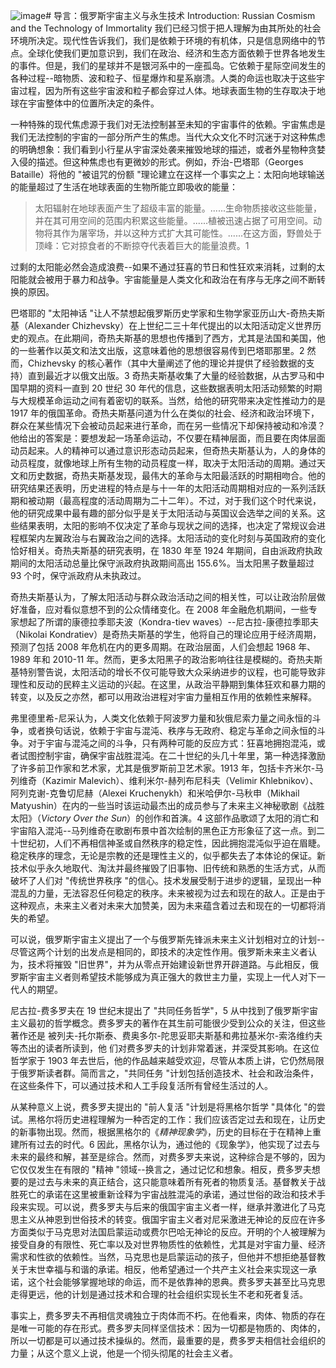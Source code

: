 ![image](https://github.com/1Haschwalth/Translation/assets/135032626/fb4fa820-b454-4136-b309-47cdd3e322b2)# 导言：俄罗斯宇宙主义与永生技术 Introduction: Russian Cosmism and the Technology of Immortality
我们已经习惯于把人理解为由其所处的社会环境所决定。现代性告诉我们，我们是依赖于环境的有机体，只是信息网络中的节点。全球化使我们更加意识到，我们在政治、经济和生态方面依赖于世界各地发生的事件。但是，我们的星球并不是银河系中的一座孤岛。它依赖于星际空间发生的各种过程--暗物质、波和粒子、恒星爆炸和星系崩溃。人类的命运也取决于这些宇宙过程，因为所有这些宇宙波和粒子都会穿过人体。地球表面生物的生存取决于地球在宇宙整体中的位置所决定的条件。

一种特殊的现代焦虑源于我们对无法控制甚至未知的宇宙事件的依赖。宇宙焦虑是我们无法控制的宇宙的一部分所产生的焦虑。当代大众文化不时沉迷于对这种焦虑的明确想象：我们看到小行星从宇宙深处袭来摧毁地球的描述，或者外星物种贪婪入侵的描述。但这种焦虑也有更微妙的形式。例如，乔治-巴塔耶（Georges Bataille）将他的 "被诅咒的份额 "理论建立在这样一个事实之上：太阳向地球输送的能量超过了生活在地球表面的生物所能立即吸收的能量：
>太阳辐射在地球表面产生了超级丰富的能量。......生命物质接收这些能量，并在其可用空间的范围内积累这些能量。......植被迅速占据了可用空间。动物将其作为屠宰场，并以这种方式扩大其可能性。......在这方面，野兽处于顶峰：它对掠食者的不断掠夺代表着巨大的能量浪费。1

过剩的太阳能必然会造成浪费--如果不通过狂喜的节日和性狂欢来消耗，过剩的太阳能就会被用于暴力和战争。宇宙能量是人类文化和政治在有序与无序之间不断转换的原因。

巴塔耶的 "太阳神话 "让人不禁想起俄罗斯历史学家和生物学家亚历山大-奇热夫斯基（Alexander Chizhevsky）在上世纪二三十年代提出的以太阳活动定义世界历史的观点。在此期间，奇热夫斯基的思想也传播到了西方，尤其是法国和美国，他的一些著作以英文和法文出版，这意味着他的思想很容易传到巴塔耶那里。2 然而，Chizhevsky 的核心著作（其中大量阐述了他的理论并提供了经验数据的支持）直到最近才以俄文出版。3 奇热夫斯基收集了大量的经验数据，从古罗马和中国早期的资料一直到 20 世纪 30 年代的信息，这些数据表明太阳活动频繁的时期与大规模革命运动之间有着密切的联系。当然，给他的研究带来决定性推动力的是 1917 年的俄国革命。奇热夫斯基问道为什么在类似的社会、经济和政治环境下，群众在某些情况下会被动员起来进行革命，而在另一些情况下却保持被动和冷漠？他给出的答案是：要想发起一场革命运动，不仅要在精神层面，而且要在肉体层面动员起来。人的精神可以通过意识形态动员起来，但奇热夫斯基认为，人的身体的动员程度，就像地球上所有生物的动员程度一样，取决于太阳活动的周期。通过天文和历史数据，奇热夫斯基发现，最伟大的革命与太阳最活跃的时期相吻合。他的研究结果还表明，历史进程的特点是与十一年的太阳活动周期相对应的一系列活跃期和被动期（最高程度的活动周期为二十二年）。不过，对于我们这个时代来说，他的研究成果中最有趣的部分似乎是关于太阳活动与英国议会选举之间的关系。这些结果表明，太阳的影响不仅决定了革命与现状之间的选择，也决定了常规议会进程框架内左翼政治与右翼政治之间的选择。太阳活动的变化时刻与英国政府的变化恰好相关。奇热夫斯基的研究表明，在 1830 年至 1924 年期间，自由派政府执政期间的太阳活动总量比保守派政府执政期间高出 155.6%。当太阳黑子数量超过 93 个时，保守派政府从未执政过。

奇热夫斯基认为，了解太阳活动与群众政治活动之间的相关性，可以让政治阶层做好准备，应对看似意想不到的公众情绪变化。在 2008 年金融危机期间，一些专家想起了所谓的康德拉季耶夫波（Kondra-tiev waves）--尼古拉-康德拉季耶夫（Nikolai Kondratiev）是奇热夫斯基的学生，他将自己的理论应用于经济周期，预测了包括 2008 年危机在内的更多周期。在政治层面，人们会想起 1968 年、1989 年和 2010-11 年。然而，更多太阳黑子的政治影响往往是模糊的。奇热夫斯基特别警告说，太阳活动的增长不仅可能导致大众采纳进步的议程，也可能导致非理性和反动的民粹主义运动的兴起。在这里，从政治平静期到集体狂欢和暴力期的转变，以及反之亦然，都可以用政治进程对宇宙力量相互作用的依赖性来解释。

弗里德里希-尼采认为，人类文化依赖于阿波罗力量和狄俄尼索力量之间永恒的斗争，或者换句话说，依赖于宇宙与混沌、秩序与无政府、稳定与革命之间永恒的斗争。对于宇宙与混沌之间的斗争，只有两种可能的反应方式：狂喜地拥抱混沌，或者试图控制宇宙，确保宇宙战胜混沌。在二十世纪的头几十年里，第一种选择激励了许多前卫作家和艺术家，尤其是俄罗斯前卫艺术家。1913 年，包括卡齐米尔-马列维奇（Kazimir Malevich）、维利米尔-赫列布尼科夫（Velimir Khlebnikov）、阿列克谢-克鲁切尼赫（Alexei Kruchenykh）和米哈伊尔-马秋申（Mikhail Matyushin）在内的一些当时该运动最杰出的成员参与了未来主义神秘歌剧《战胜太阳》（*Victory Over the Sun*）的创作和首演。4 这部作品歌颂了太阳的消亡和宇宙陷入混沌--马列维奇在歌剧布景中首次绘制的黑色正方形象征了这一点。到二十世纪初，人们不再相信神圣或自然秩序的稳定性，因此拥抱混沌似乎迫在眉睫。稳定秩序的理念，无论是宗教的还是理性主义的，似乎都失去了本体论的保证。新技术似乎永久地取代、淘汰并最终摧毁了旧事物、旧传统和熟悉的生活方式，从而破坏了人们对 "传统世界秩序 "的信心。技术发展受制于进步的逻辑，呈现出一种混乱的力量，无法容忍任何稳定的秩序。未来被视为过去和现在的敌人。正是由于这种观点，未来主义者对未来大加赞美，因为未来蕴含着过去和现在的一切都将消失的希望。

可以说，俄罗斯宇宙主义提出了一个与俄罗斯先锋派未来主义计划相对立的计划--尽管这两个计划的出发点是相同的，即技术的决定性作用。俄罗斯未来主义者认为，技术将摧毁 "旧世界"，并为从零点开始建设新世界开辟道路。与此相反，俄罗斯宇宙主义者则希望技术能够成为真正强大的救世主力量，实现上一代人对下一代人的期望。

尼古拉-费多罗夫在 19 世纪末提出了 "共同任务哲学"，5 从中找到了俄罗斯宇宙主义最初的哲学概念。费多罗夫的著作在其生前可能很少受到公众的关注，但这些著作还是 被列夫-托尔斯泰、费奥多尔-陀思妥耶夫斯基和弗拉基米尔-索洛维约夫等杰出的读者所读到，他 们对费多罗夫的计划非常着迷，并深受其影响。在这位哲学家于 1903 年去世后，他的作品越来越受欢迎，尽管从本质上讲，它仍然局限于俄罗斯读者群。简而言之，"共同任务 "计划包括创造技术、社会和政治条件，在这些条件下，可以通过技术和人工手段复活所有曾经生活过的人。

从某种意义上说，费多罗夫提出的 "前人复活 "计划是将黑格尔哲学 "具体化 "的尝试。黑格尔将历史进程理解为一种否定的工作：我们应该否定过去和现在，让历史的新事物出现。然而，根据黑格尔的《*精神现象学*》，历史的目标在于在精神上重建所有过去的时代。6 因此，黑格尔认为，通过他的《现象学》，他实现了过去与未来的最终和解，甚至是综合。然而，对费多罗夫来说，这种综合是不够的，因为它仅仅发生在有限的 "精神 "领域--换言之，通过记忆和想象。相反，费多罗夫想要的是过去与未来的真正结合，这只能意味着所有死者的物质复活。基督教关于战胜死亡的承诺在这里被重新诠释为宇宙战胜混沌的承诺，通过世俗的政治和技术手段来实现。可以说，费多罗夫与后来的俄国宇宙主义者一样，继承并激进化了马克思主义从神恩到世俗技术的转变。俄国宇宙主义者对尼采激进无神论的反应在许多方面类似于马克思对法国启蒙运动或费尔巴哈无神论的反应。开明的个人被理解为接受自身的有限性、死亡率以及对世界物质性的依赖性，尤其是对宇宙力量、经济需求和性欲的依赖性。当然，马克思也是启蒙运动的孩子，但他并不想拒绝基督教关于末世幸福与和谐的承诺。相反，他希望通过一个共产主义社会来实现这一承诺，这个社会能够掌握地球的命运，而不是依靠神的恩典。费多罗夫甚至比马克思走得更远，他的计划是通过技术和合理的社会组织实现长生不老和死者复活。

事实上，费多罗夫不再相信灵魂独立于肉体而不朽。在他看来，肉体、物质的存在是唯一可能的存在形式。费多罗夫同样坚信技术：因为一切都是物质的、肉体的，所以一切都是可以通过技术操纵的。然而，最重要的是，费多罗夫相信社会组织的力量；从这个意义上说，他是一个彻头彻尾的社会主义者。

